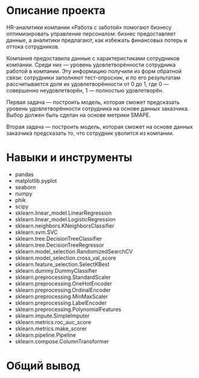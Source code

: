# Описание проекта
HR-аналитики компании «Работа с заботой» помогают бизнесу оптимизировать управление персоналом: 
бизнес предоставляет данные, а аналитики предлагают, как избежать финансовых потерь и оттока сотрудников.

Компания предоставила данные с характеристиками сотрудников компании. 
Среди них — уровень удовлетворённости сотрудника работой в компании. 
Эту информацию получили из форм обратной связи: сотрудники заполняют тест-опросник, 
и по его результатам рассчитывается доля их удовлетворённости от 0 до 1, 
где 0 — совершенно неудовлетворён, 1 — полностью удовлетворён.

Первая задача — построить модель, которая сможет предсказать уровень удовлетворённости 
сотрудника на основе данных заказчика. Выбор должен быть сделан на основе метрики SMAPE.

Вторая задача — построить модель, которая сможет на основе данных заказчика 
предсказать то, что сотрудник уволится из компании.
# Навыки и инструменты

- pandas
- matplotlib.pyplot
- seaborn
- numpy
- phik
- scipy
- sklearn.linear_model.LinearRegression
- sklearn.linear_model.LogisticRegression
- sklearn.neighbors.KNeighborsClassifier
- sklearn.svm.SVC
- sklearn.tree.DecisionTreeClassifier
- sklearn.tree.DecisionTreeRegressor
- sklearn.model_selection.RandomizedSearchCV
- sklearn.model_selection.cross_val_score
- sklearn.feature_selection.SelectKBest
- sklearn.dummy.DummyClassifier
- sklearn.preprocessing.StandardScaler
- sklearn.preprocessing.OneHotEncoder
- sklearn.preprocessing.OrdinalEncoder
- sklearn.preprocessing.MinMaxScaler
- sklearn.preprocessing.LabelEncoder
- sklearn.preprocessing.PolynomialFeatures
- sklearn.impute.SimpleImputer 
- sklearn.metrics.roc_auc_score
- sklearn.metrics.make_scorer
- sklearn.pipeline.Pipeline
- sklearn.compose.ColumnTransformer

# Общий вывод
